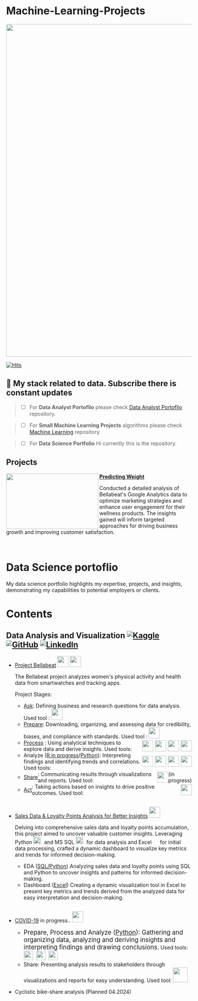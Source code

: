 # Machine-Learning-Projects

  <img src="https://jifedtechnology.com.ng/wp-content/uploads/elementor/thumbs/Jifed-Technology-data-science-syllabus-qr9cvd31ihqir8bwnj45yg8h6nqrvu5g709pphy6qc.jpg" width="900" >       
            
[![Hits](https://hits.seeyoufarm.com/api/count/incr/badge.svg?url=https%3A%2F%2Fgithub.com%2FJJDataAnalyst-viz%2FData-Analyst-Portfolio&count_bg=%23050A2D&title_bg=%238C2A2A&icon=python.svg&icon_color=%23FFFFFF&title=Views&edge_flat=false)](https://hits.seeyoufarm.com) 

## 🔄 My stack related to data. Subscribe there is constant updates    

> - [ ] For **Data Analyst Portoflio**  please check [Data Analyst Portoflio](https://github.com/JJDataAnalyst-viz/Data-Analyst-Portfolio) repository.

> - [ ] For **Small Machine Learning Projects**  algorithms please check [Machine Learning](https://github.com/JJDataAnalyst-viz/Small-Machine-Learning-Projects) repository.

> - [ ] For **Data Science Portfolio** Hi currently this is the repository.

## Projects
<img align="left" width="250" height="150" src="https://png.pngtree.com/thumb_back/fh260/background/20230609/pngtree-size-chart-and-measurements-for-adults-image_2913034.jpg"> **[Predicting Weight](https://github.com/JJDataAnalyst-viz/Bellabeat_Project)**

Conducted a detailed analysis of Bellabeat's Google Analytics data to optimize marketing strategies and enhance user engagement for their wellness products. The insights gained will inform targeted approaches for driving business growth and improving customer satisfaction.

</br>

# Data Science portoflio
My data science portfolio highlights my expertise, projects, and insights, demonstrating my capabilities to potential employers or clients.

# Contents
## Data Analysis and Visualization [![Kaggle](https://img.shields.io/badge/Kaggle%20-%232696D1.svg?&style=for-the-badge&logo=kaggle&logoColor=white&labelColor=blue)](https://www.kaggle.com/kubajdrych) [![GitHub](https://img.shields.io/badge/GitHub-%23181717.svg?&style=for-the-badge&logo=github&logoColor=white)](https://github.com/JJDataAnalyst-viz) [![LinkedIn](https://img.shields.io/badge/LinkedIn-%230077B5.svg?&style=for-the-badge&logo=linkedin&logoColor=white)](https://www.linkedin.com/in/jakub-j%C4%99drych/)

 - [Project Bellabeat](https://github.com/JJDataAnalyst-viz/Bellabeat_Project)
  [<img src="https://img.shields.io/badge/GitHub-%23181717.svg?&style=for-the-badge&logo=github&logoColor=white" height="30">](https://github.com/JJDataAnalyst-viz/Bellabeat_Project)
  [<img src="https://img.shields.io/badge/Kaggle%20Folder-%232696D1.svg?&style=for-the-badge&logo=kaggle&logoColor=white" height="30">](https://www.kaggle.com/work/collections/13838459)

    The Bellabeat project analyzes women's physical activity and health data from smartwatches and tracking apps.
    
     Project Stages:
    - [Ask](https://github.com/JJDataAnalyst-viz/Bellabeat_Project/blob/main/Stage_1_Ask/Stage_1_Ask.pdf): Defining business and research questions for data analysis.  Used tool : <img src="https://forum.posit.co/uploads/default/original/3X/7/c/7c46e0e9c8084961f3e598cea366cf64f3031a47.png" width="30">
    - [Prepare](https://github.com/JJDataAnalyst-viz/Bellabeat_Project/blob/main/Stage_2_Prepare/Stage_2_Prepare.pdf): Downloading, organizing, and assessing data for credibility, biases, and compliance with standards. Used tool : <img src="https://forum.posit.co/uploads/default/original/3X/7/c/7c46e0e9c8084961f3e598cea366cf64f3031a47.png"             width="30">     
    - <div style="display: flex; align-items: center;">
        <span style="margin-right: 5px;"> <a href="https://github.com/JJDataAnalyst-viz/Bellabeat_Project/blob/main/Stage_3_Process/Process.ipynb">Process</a>  : Using analytical techniques to explore data and derive insights. Used tools:</span>
        <img src="https://upload.wikimedia.org/wikipedia/commons/thumb/c/c3/Python-logo-notext.svg/115px-Python-logo-notext.svg.png" width="30" style="margin-right: 5px;">
        <img src="https://upload.wikimedia.org/wikipedia/commons/thumb/0/0e/Eo_circle_light-blue_white_letter-r.svg/1024px-Eo_circle_light-blue_white_letter-r.svg.png" width="30" style="margin-right: 5px;">
        <img src="https://www.svgrepo.com/show/303229/microsoft-sql-server-logo.svg" width="30" style="margin-right: 5px;">
        <img src="https://static-00.iconduck.com/assets.00/kaggle-icon-2048x2048-fxhlmjy3.png" width="30">
        </div>
    - <div style="display: flex; align-items: center;">
        <span style="margin-right: 5px;"> Analyze (<a href="https://github.com/JJDataAnalyst-viz/Bellabeat_Project/blob/main/Stage_4_Analyze/r-analysis-project-bellabeat.ipynb">R in progress</a>/<a href="https://github.com/JJDataAnalyst-viz/Bellabeat_Project/blob/main/Stage_4_Analyze/analysis.ipynb">Python</a>): Interpreting findings and identifying trends and correlations. Used tools:</span>
        <img src="https://upload.wikimedia.org/wikipedia/commons/thumb/c/c3/Python-logo-notext.svg/115px-Python-logo-notext.svg.png" width="30" style="margin-right: 5px;">
        <img src="https://upload.wikimedia.org/wikipedia/commons/thumb/0/0e/Eo_circle_light-blue_white_letter-r.svg/1024px-Eo_circle_light-blue_white_letter-r.svg.png" width="30" style="margin-right: 5px;">
        <img src="https://www.svgrepo.com/show/303229/microsoft-sql-server-logo.svg" width="30" style="margin-right: 5px;">
        <img src="https://static-00.iconduck.com/assets.00/kaggle-icon-2048x2048-fxhlmjy3.png" width="30">
      </div>
     - <div style="display: flex; align-items: center;"><a href="https://github.com/JJDataAnalyst-viz/Bellabeat_Project/blob/main/Stage_5_Share/Stage_5_Share.pdf">Share</a>: Communicating results through visualizations and reports.
          Used tool: 
          <img src="https://cdn.worldvectorlogo.com/logos/tableau-software.svg" width="30" style="margin-left: 5px;">(in progress)
       </div>
     - <div style="display: flex; align-items: center;"><a href='https://github.com/JJDataAnalyst-viz/Bellabeat_Project/blob/main/Stage_6_Act/Stage_6_Act.pdf'>Act</a>: Taking actions based on insights to drive positive outcomes.
          Used tool: 
          <img src="https://quarto-dev.github.io/quarto-r/logo.png" width="30" style="margin-left: 5px;">
        </div>
 ##       
 - [Sales Data & Loyalty Points Analysis for Better Insights](https://github.com/JJDataAnalyst-viz/Sales_Analysis) [<img src="https://img.shields.io/badge/GitHub-%23181717.svg?&style=for-the-badge&logo=github&logoColor=white" height="30">](https://github.com/JJDataAnalyst-viz/Sales_Analysis)

    Delving into comprehensive sales data and loyalty points accumulation, this project aimed to uncover valuable customer insights. Leveraging Python <img src="https://upload.wikimedia.org/wikipedia/commons/thumb/c/c3/Python-logo-notext.svg/115px-Python-logo-notext.svg.png" width="20" style="margin-right: 5px;"> and MS SQL <img src="https://www.svgrepo.com/show/303229/microsoft-sql-server-logo.svg" width="20" style="margin-right: 5px;"> for data 
       analysis and Excel 
       <img     src='https://camo.githubusercontent.com/b844d1fc21947ee1b38741aed253d6202d5132d0abe77d555ca9b1e914518b70/68747470733a2f2f7261776769742e636f6d2f746865636f746e652f7371756172652d66696c652d69636f6e732f6d61737465722f69636f6e732f657863656c2e737667' width="15" height="15"> 
       for initial data processing, crafted a 
       dynamic dashboard to visualize key metrics and trends for informed decision-making. 
       
   - EDA (<a href='https://github.com/JJDataAnalyst-viz/Sales_Analysis/blob/main/Sales_Analysis/ipynb_checkpoint/Projekt_PAYBACK_Python%26SQL.ipynb'>SQL/Python</a>) Analyzing sales data and loyalty points using SQL and Python to uncover insights and patterns for informed decision-making.
   - Dashboard (<a href='https://github.com/JJDataAnalyst-viz/Sales_Analysis'>Excel</a>) Creating a dynamic visualization tool in Excel to present key metrics and trends derived from the analyzed data for easy interpretation and decision-making.
 ##       
- [COVID-19](https://github.com/JJDataAnalyst-viz/Project_Covid_19) in progress.. <img src="https://img.shields.io/badge/GitHub-%23181717.svg?&style=for-the-badge&logo=github&logoColor=white" height="30">

  - <span style="font-size: larger;">Prepare, Process and Analyze (<a href="https://github.com/JJDataAnalyst-viz/Project_Covid_19/blob/main/covid-19-Python.ipynb">Python</a>): Gathering and organizing data, analyzing and deriving insights and interpreting findings and drawing conclusions.</span>
      Used tools: <img src="https://upload.wikimedia.org/wikipedia/commons/c/c3/Python-logo-notext.svg" width="25" style="margin-right: 5px;">
      <img src="https://www.svgrepo.com/show/303229/microsoft-sql-server-logo.svg" width="25" style="margin-right: 5px;">
      <img src="https://upload.wikimedia.org/wikipedia/commons/thumb/3/38/Jupyter_logo.svg/883px-Jupyter_logo.svg.png" width="25" style="margin-right: 5px;">
  - Share: Presenting analysis results to stakeholders through visualizations and reports for easy understanding. Used tool:
    <img src="https://1000logos.net/wp-content/uploads/2022/12/Power-BI-Logo.png" width="40">

- Cyclistic bike-share analysis (Planned 04.2024)
##


